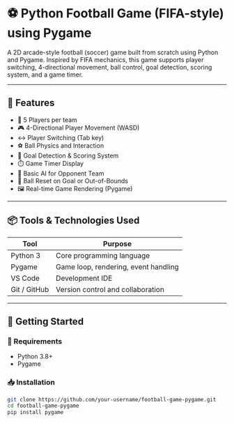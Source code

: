 # ⚽ Python Football Game (FIFA-style) using Pygame

A 2D arcade-style football (soccer) game built from scratch using Python and Pygame. Inspired by FIFA mechanics, this game supports player switching, 4-directional movement, ball control, goal detection, scoring system, and a game timer.

---

## 🧩 Features

- 🧍 5 Players per team
- 🎮 4-Directional Player Movement (WASD)
- ↔️ Player Switching (Tab key)
- ⚽ Ball Physics and Interaction
- 🥅 Goal Detection & Scoring System
- ⏱️ Game Timer Display
- 🧠 Basic AI for Opponent Team
- 🔁 Ball Reset on Goal or Out-of-Bounds
- 🖼️ Real-time Game Rendering (Pygame)

---

## 📦 Tools & Technologies Used

| Tool        | Purpose                             |
|-------------|-------------------------------------|
| Python 3    | Core programming language           |
| Pygame      | Game loop, rendering, event handling|
| VS Code     | Development IDE                     |
| Git / GitHub| Version control and collaboration   |

---

## 🚀 Getting Started

### 🔧 Requirements

- Python 3.8+
- Pygame

### 📥 Installation

```bash
git clone https://github.com/your-username/football-game-pygame.git
cd football-game-pygame
pip install pygame
